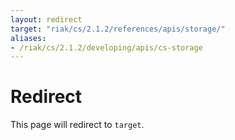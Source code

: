 ```yaml
---
layout: redirect
target: "riak/cs/2.1.2/references/apis/storage/"
aliases:
- /riak/cs/2.1.2/developing/apis/cs-storage
---
```


# Redirect

This page will redirect to `target`.
